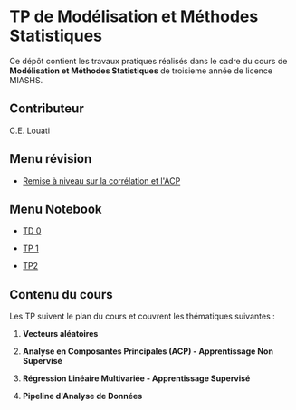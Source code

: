# TP de Modélisation et Méthodes Statistiques

Ce dépôt contient les travaux pratiques réalisés dans le cadre du cours de **Modélisation et Méthodes Statistiques** de troisieme année de licence MIASHS.

## Contributeur

C.E. Louati

## Menu révision

-   [Remise à niveau sur la corrélation et l'ACP](https://akhythmetic.github.io/mms/fiche_revision/ran_correlation.html)

## Menu Notebook

-   [TD 0](https://akhythmetic.github.io/mms/Notebook/td0_exo3.pdf)

-   [TP 1](https://akhythmetic.github.io/mms/Notebook/tp1.html)

-   [TP2](https://akhythmetic.github.io/mms/Notebook/TP2_ACP_Decathlon_sujet.html)

## Contenu du cours

Les TP suivent le plan du cours et couvrent les thématiques suivantes :

1.  **Vecteurs aléatoires**

2.  **Analyse en Composantes Principales (ACP) - Apprentissage Non Supervisé**

3.  **Régression Linéaire Multivariée - Apprentissage Supervisé**

4.  **Pipeline d'Analyse de Données**
